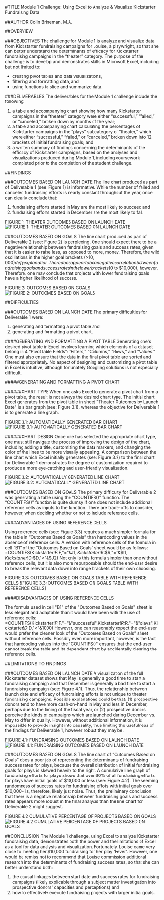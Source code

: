 #TITLE
Module 1 Challenge: Using Excel to Analyze & Visualize Kickstarter Fundraising Data

##AUTHOR
Colin Brineman, M.A.

##OVERVIEW

###OBJECTIVES
The challenge for Module 1 is analyze and visualize data from Kickstarter fundraising campaigns for Louise, a playwright, so that she can better understand the determinants of efficacy for Kickstarter fundraising campaigns in the “theater” category. The purpose of the challenge is to develop and demonstrates skills in Microsoft Excel, including but not limited to:
  - creating pivot tables and data visualizations,
  - filtering and formatting data, and
  - using functions to slice and summarize data.

###DELIVERABLES
The deliverables for the Module 1 challenge include the following:
  1. a table and accompanying chart showing how many Kickstarter campaigns in the “theater” category were either “successful,” “failed,” or “canceled,” broken down by months of the year;
  2. a table and accompanying chart calculating the percentages of Kickstarter campaigns in the “plays” subcategory of “theater,” which were either “successful,” “failed,” or “canceled,” broken down into 12 brackets of initial fundraising goals; and
  3. a written summary of findings concerning the determinants of the efficacy of Kickstarter campaigns, based on the analyses and visualizations produced during Module 1, including coursework completed prior to the completion of the student challenge.

##FINDINGS

###OUTCOMES BASED ON LAUNCH DATE
The line chart produced as part of Deliverable 1 (see: Figure 1) is informative. While the number of failed and canceled fundraising efforts is nearly constant throughout the year, once can clearly conclude that:
1. fundraising efforts started in May are the most likely to succeed and
2. fundraising efforts started in December are the most likely to fail.

FIGURE 1: THEATER OUTCOMES BASED ON LAUNCH DATE
![FIGURE 1: THEATER OUTCOMES BASED ON LAUNCH DATE](/resources/Theater_Outcomes_vs_Launch.png)

###OUTCOMES BASED ON GOALS
The line chart produced as part of Deliverable 2 (see: Figure 2) is perplexing. One should expect there to be a negative relationship between fundraising goals and success rates, given that it is easier to raise less, as opposed to more, money. Therefore, the wild oscillations in the higher goal brackets (>$10,000) defy explanation. There does appear to be a negative correlation between fundraising goals and success rates in the lower brackets ($0 to $10,000), however. Therefore, one may conclude that projects with lower fundraising goals have a higher likelihood of success. 

FIGURE 2: OUTCOMES BASED ON GOALS
![FIGURE 2: OUTCOMES BASED ON GOALS](/resources/Outcomes_vs_Goals.png)

##DIFFICULTIES

###OUTCOMES BASED ON LAUNCH DATE
The primary difficulties for Deliverable 1 were:
  1. generating and formatting a pivot table and
  2. generating and formatting a pivot chart.

####GENERATING AND FORMATTING A PIVOT TABLE
Generating one's desired pivot table in Excel involves learning which elements of a dataset belong in 4 “PivotTable Fields”: “Filters,” “Columns,” “Rows,” and “Values." One must also ensure that the data in the final pivot table are sorted and filtered appropriately. No aspect of designing and customizing a pivot table in Excel is intuitive, although fortunately Googling solutions is not especially difficult.

#####GENERATING AND FORMATTING A PIVOT CHART

######CHART TYPE
When one asks Excel to generate a pivot chart from a pivot table, the result is not always the desired chart type. The initial chart Excel generates from the pivot table in sheet "Theater Outcomes by Launch Date" is a bar graph (see: Figure 3.1), whereas the objective for Deliverable 1 is to generate a line graph.

FIGURE 3.1: AUTOMATICALLY GENERATED BAR CHART
![FIGURE 3.1: AUTOMATICALLY GENERATED BAR CHART](/resources/Automatically_Generated_Bar_Chart.png)
 
######CHART DESIGN
Once one has selected the appropriate chart type, one must still navigate the process of improving the design of the chart, including adding a title, customizing the data markers, and changing the color of the lines to be more visually appealing. A comparison between the line chart which Excel initially generates (see: Figure 3.2) to the final chart for Deliverable 1 demonstrates the degree of customization required to produce a more eye-catching and user-friendly visualization.

FIGURE 3.2: AUTOMATICALLY GENERATED LINE CHART
![FIGURE 3.2: AUTOMATICALLY GENERATED LINE CHART](/resources/Automatically_Generated_Line_Chart.png)

###OUTCOMES BASED ON GOALS
The primary difficulty for Deliverable 2 was generating a table using the "COUNTIFS()" function. The “COUNTIFS()” function is quite clumsy if one does not include additional reference cells as inputs to the function. There are trade-offs to consider, however, when deciding whether or not to include reference cells.

####ADVANTAGES OF USING REFERENCE CELLS

Using reference cells (see: Figure 3.3) requires a much simpler formula for the table in “Outcomes Based on Goals” than hardcoding values in the absence of reference cells. A version with reference cells of the formula in cell “B1” of the “Outcomes Based on Goals” sheet would be as follows:
  =COUNTIFS(Kickstarter!$F:$F,"="&J$1,Kickstarter!$R:$R,"="&$I$1,Kickstarter!$D:$D,"<"&$J2)
Not only is this formula simpler than one without reference cells, but it is also more repurposable should the end-user desire to break the relevant data down into range brackets of their own choosing.

FIGURE 3.3: OUTCOMES BASED ON GOALS TABLE WITH REFERENCE CELLS
![FIGURE 3.3: OUTCOMES BASED ON GOALS TABLE WITH REFERENCE CELLS]
 
####DISADVANTAGES OF USING REFERENCE CELLS

The formula used in cell "B1" of the "Outcomes Based on Goals" sheet is less elegant and adaptable than it would have been with the use of reference cells:
  =COUNTIFS(Kickstarter!$F:$F,"="&"successful",Kickstarter!$R:$R,"="&"plays",Kickstarter!$D:$D,"<"&1000)
However, one can reasonably expect the end-user would prefer the cleaner look of the “Outcomes Based on Goals” sheet without reference cells. Possibly even more important, however, is the fact that hardcoding values into the "COUNTIFS()" ensures that the end-user cannot break the table and its dependent chart by accidentally clearing the reference cells. 

##LIMITATIONS TO FINDINGS

###OUTCOMES BASED ON LAUNCH DATE
A visualization of the full Kickstarter dataset shows that May is generally a good time to start a fundraising campaign and that December is generally a bad time to start a fundraising campaign (see: Figure 4.1). Thus, the relationship between launch date and efficacy of fundraising efforts is not unique to theater fundraising campaigns. Possible explanations could be that:
  (1) prospective donors tend to have more cash-on-hand in May and less in December, perhaps due to the timing of the fiscal year, or
  (2) prospective donors perceive the kinds of campaigns which are launched during December vs. May to differ in quality.
However, without additional information, it is impossible to provide insight into causality, thus limiting the usefulness of the findings for Deliverable 1, however robust they may be.

FIGURE 4.1: FUNDRAISING OUTCOMES BASED ON LAUNCH DATE
![FIGURE 4.1: FUNDRAISING OUTCOMES BASED ON LAUNCH DATE](/resources/Fundraising_Outcomes_Based_on_Launch_Date.png)

###OUTCOMES BASED ON GOALS
The line chart of “Outcomes Based on Goals” does a poor job of representing the determinants of fundraising success rates for plays, because the overall distribution of initial fundraising goals for plays is skewed heavily to the right. A cumulative line graph of fundraising efforts for plays shows that over 80% of all fundraising efforts for plays have initial goals of $10,000 or less (see: Figure 4.2). The seeming randomness of success rates for fundraising effots with initial goals over $10,000+ is, therefore, likely just noise. Thus, the preliminary conclusion that there is a negative relationship between fundraising goals and success rates appears more robust in the final analysis than the line chart for Deliverable 2 might suggest.

FIGURE 4.2 CUMULATIVE PERCENTAGE OF PROJECTS BASED ON GOALS
![FIGURE 4.2 CUMULATIVE PERCENTAGE OF PROJECTS BASED ON GOALS](/resources/Cumulative_Percentage_of_Projects_Based_on_Goals.png)

##CONCLUSION
The Module 1 challenge, using Excel to analyze Kickstarter fundraising data, demonstrates both the power and the limitations of Excel as a tool for data analysis and visualization. Fortunately, Louise came very close to meeting her $10,000 fundraising for her play 'Fever'. However, one would be remiss not to recommend that Louise commission additional research into the determinants of fundraising success rates, so that she can better understand both:
  1. the causal linkages between start date and success rates for fundraising campaigns (likely explicable through a subject matter investigation into prospective donors' capacities and perceptions) and
  2. how to effectively execute fundraising projects with larger initial goals.
